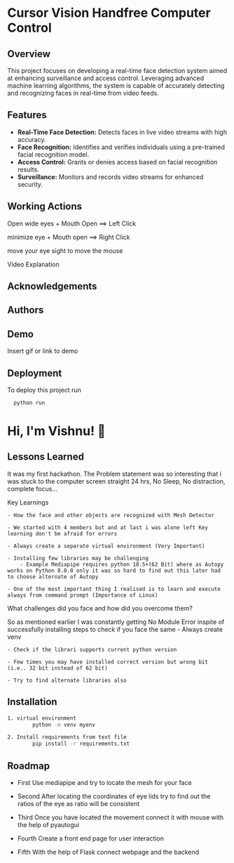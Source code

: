 
# Cursor Vision Handfree Computer Control

## Overview
This project focuses on developing a real-time face detection system aimed at enhancing surveillance and access control. Leveraging advanced machine learning algorithms, the system is capable of accurately detecting and recognizing faces in real-time from video feeds.

## Features
- **Real-Time Face Detection:** Detects faces in live video streams with high accuracy.
- **Face Recognition:** Identifies and verifies individuals using a pre-trained facial recognition model.
- **Access Control:** Grants or denies access based on facial recognition results.
- **Surveillance:** Monitors and records video streams for enhanced security.

## Working Actions

Open wide eyes + Mouth Open ==> Left Click

minimize eye + Mouth open ==> Right Click

move your eye sight to move the mouse

Video Explanation



## Acknowledgements




## Authors



## Demo

Insert gif or link to demo


## Deployment

To deploy this project run

```bash
  python run
```


# Hi, I'm Vishnu! 👋


## Lessons Learned
It was my first hackathon. The Problem statement was so interesting that i was stuck to the computer screen straight 24 hrs, No Sleep, No distraction, complete focus...

Key Learnings

    - How the face and other objects are recognized with Mesh Detector

    - We started with 4 members but and at last i was alone left Key learning don't be afraid for errors

    - Always create a separate virtual environment (Very Important)

    - Installing few libraries may be challenging
        - Example Mediapipe requires python 10.5+(62 Bit) where as Autopy works on Python 8.0.0 only it was so hard to find out this later had to choose alternate of Autopy 

    - One of the most important thing I realised is to learn and execute always from command prompt (Importance of Linux)

What challenges did you face and how did you overcome them?

So as mentioned earlier I was constantly getting No Module Error inspite of successfully installing 
    steps to check if you face the same 
    - Always create venv

    - Check if the librari supports current python version

    - Few times you may have installed correct version but wrong bit (i.e.. 32 bit instead of 62 bit)

    - Try to find alternate libraries also 


## Installation

```bash
1. virtual environment
        python -m venv myenv

2. Install requirements from text file
        pip install -r requirements.txt
```
    
## Roadmap

- First
    Use mediapipe and try to locate the mesh for your face

- Second
    After locating the coordinates of eye lids try to find out the ratios of the eye as ratio will be consistent 

- Third 
    Once you have located the movement connect it with mouse with the help of pyautogui

- Fourth 
    Create a front end page for user interaction

- Fifth 
    With the help of Flask connect webpage and the backend


